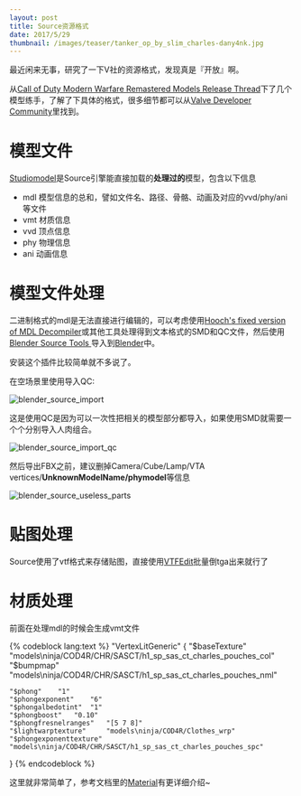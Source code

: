 ```yaml
---
layout: post
title: Source资源格式
date: 2017/5/29
thumbnail: /images/teaser/tanker_op_by_slim_charles-dany4nk.jpg
---
```


最近闲来无事，研究了一下V社的资源格式，发现真是『开放』啊。

<!--more-->

从[Call of Duty Modern Warfare Remastered Models Release Thread](https://facepunch.com/showthread.php?t=1541193)下了几个模型练手，了解了下具体的格式，很多细节都可以从[Valve Developer Community](https://developer.valvesoftware.com/wiki/Main_Page)里找到。

# 模型文件

[Studiomodel](https://developer.valvesoftware.com/wiki/Studiomodel)是Source引擎能直接加载的**处理过的**模型，包含以下信息

- mdl 模型信息的总和，譬如文件名、路径、骨骼、动画及对应的vvd/phy/ani等文件
- vmt 材质信息
- vvd 顶点信息
- phy 物理信息
- ani 动画信息

# 模型文件处理

二进制格式的mdl是无法直接进行编辑的，可以考虑使用[Hooch's fixed version of MDL Decompiler](http://gamebanana.com/tools/5083)或其他工具处理得到文本格式的SMD和QC文件，然后使用[Blender Source Tools
](https://developer.valvesoftware.com/wiki/Blender_Source_Tools)导入到[Blender](https://www.blender.org/)中。

安装这个插件比较简单就不多说了。

在空场景里使用导入QC:

![blender_source_import](/images/blender_source_import.png)

这是使用QC是因为可以一次性把相关的模型部分都导入，如果使用SMD就需要一个个分别导入人肉组合。

![blender_source_import_qc](/images/blender_source_import_qc.png)

然后导出FBX之前，建议删掉Camera/Cube/Lamp/VTA vertices/**UnknownModelName/phymodel**等信息

![blender_source_useless_parts](/images/blender_source_useless_parts.png)

# 贴图处理

Source使用了vtf格式来存储贴图，直接使用[VTFEdit](https://developer.valvesoftware.com/wiki/VTFEdit)批量倒tga出来就行了

# 材质处理

前面在处理mdl的时候会生成vmt文件

{% codeblock lang:text %}
"VertexLitGeneric"
{
	"$baseTexture" "models\ninja/COD4R/CHR/SASCT/h1_sp_sas_ct_charles_pouches_col"
	"$bumpmap"    "models\ninja/COD4R/CHR/SASCT/h1_sp_sas_ct_charles_pouches_nml"
	
	"$phong"	"1"
	"$phongexponent"	"6"
	"$phongalbedotint"	"1"
	"$phongboost"	"0.10"
	"$phongfresnelranges"	"[5 7 8]"
    "$lightwarptexture" 	"models\ninja/COD4R/Clothes_wrp"
	"$phongexponenttexture" "models\ninja/COD4R/CHR/SASCT/h1_sp_sas_ct_charles_pouches_spc"
}
{% endcodeblock %}

这里就非常简单了，参考文档里的[Material](https://developer.valvesoftware.com/wiki/Vmt)有更详细介绍~
